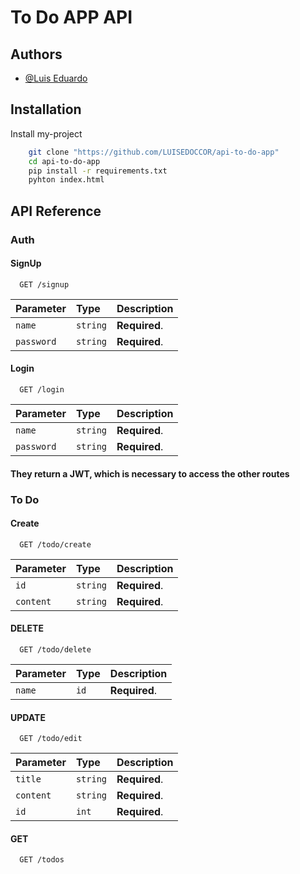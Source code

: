 
# To Do APP API

## Authors

- [@Luis Eduardo](https://www.github.com/LUISEDOCCOR)


## Installation

Install my-project 

```bash
    git clone "https://github.com/LUISEDOCCOR/api-to-do-app"
    cd api-to-do-app
    pip install -r requirements.txt
    pyhton index.html
```
    
## API Reference

### Auth

#### SignUp
```http
  GET /signup
```
| Parameter | Type     | Description                |
| :-------- | :------- | :------------------------- |
| `name` | `string` | **Required**.|
| `password` | `string` | **Required**.|



#### Login
```http
  GET /login
```
 Parameter | Type     | Description                |
| :-------- | :------- | :------------------------- |
| `name` | `string` | **Required**.|
| `password` | `string` | **Required**.|


#### They return a JWT, which is necessary to access the other routes

### To Do

#### Create
```http
  GET /todo/create
```
| Parameter | Type     | Description                |
| :-------- | :------- | :------------------------- |
| `id` | `string` | **Required**.|
| `content` | `string` | **Required**.|




#### DELETE
```http
  GET /todo/delete
```

 Parameter | Type     | Description                |
| :-------- | :------- | :------------------------- |
| `name` | `id` | **Required**.|



#### UPDATE
```http
  GET /todo/edit
```
| Parameter | Type     | Description                |
| :-------- | :------- | :------------------------- |
| `title` | `string` | **Required**.|
| `content` | `string` | **Required**.|
| `id` | `int` | **Required**.|


#### GET
```http
  GET /todos
```
